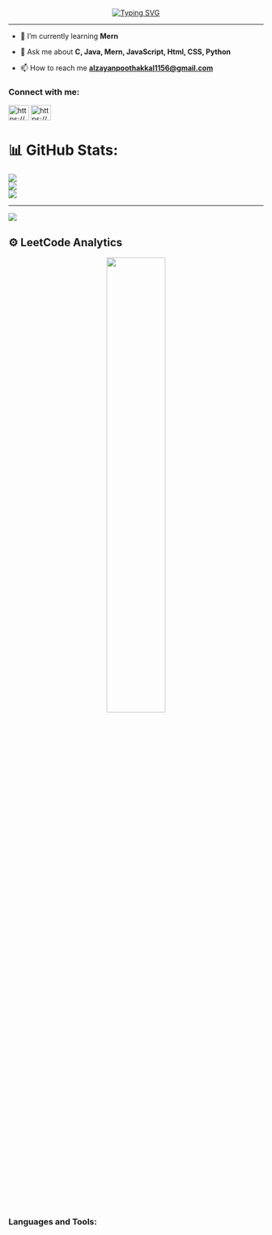 <br><div align=center>
<a href="https://git.io/typing-svg"><img src="https://readme-typing-svg.herokuapp.com?font=Fira+Code&size=30&pause=1000&color=20F751&width=800&lines=Hi+there+I'm+Zayan+%F0%9F%91%8B%2C;FullStack+-+Mern+-+Developer;React+%7C+Node.js+%7C+Express.js+%7C+MongoDB" alt="Typing SVG" /></a>
 </div>
<hr>

- 🌱 I’m currently learning **Mern**

- 💬 Ask me about **C, Java, Mern, JavaScript, Html, CSS, Python**

- 📫 How to reach me **alzayanpoothakkal1156@gmail.com**

<h3 align="left">Connect with me:</h3>
<p align="left">
<a href="https://www.linkedin.com/in/al-zayan-p-973359330/" target="blank"><img align="center" src="https://raw.githubusercontent.com/rahuldkjain/github-profile-readme-generator/master/src/images/icons/Social/linked-in-alt.svg" alt="https://www.linkedin.com/in/al-zayan-p-973359330/" height="30" width="40" /></a>
<a href="https://www.instagram.com/zayaaan.al/" target="blank"><img align="center" src="https://raw.githubusercontent.com/rahuldkjain/github-profile-readme-generator/master/src/images/icons/Social/instagram.svg" alt="https://www.instagram.com/zayaan.al/" height="30" width="40" /></a>
</p>

# 📊 GitHub Stats:
![](https://github-readme-stats.vercel.app/api?username=zayaaan-al&theme=dark&hide_border=false&include_all_commits=false&count_private=false)<br/>
![](https://nirzak-streak-stats.vercel.app/?user=zayaaan-al&theme=dark&hide_border=false)<br/>
![](https://github-readme-stats.vercel.app/api/top-langs/?username=zayaaan-al&theme=dark&hide_border=false&include_all_commits=false&count_private=false&layout=compact)

---
[![](https://visitcount.itsvg.in/api?id=zayaaan-al&icon=0&color=0)](https://visitcount.itsvg.in)

## ⚙️ LeetCode Analytics
<p align="center">
    <a href="https://leetcode.com/u/zayan_al/"><img width="48%" src="https://leetcode.card.workers.dev/zayan_al?theme=dark&font=baloo&extension=null&border=2&border_radius=8"></a>
</p>


<h3 align="left">Languages and Tools:</h3>












<!--<p><img align="left" src="https://github-readme-stats.vercel.app/api/top-langs?username=jiyadahammad&show_icons=true&locale=en&layout=compact" alt="jiyadahammad" /></p>

<p><img align="center" src="https://github-readme-streak-stats.herokuapp.com/?user=jiyadahammad&" alt="jiyadahammad" /></p>

<br><br><br>[![@jiaydahammad's Holopin board](https://holopin.me/jiaydahammad)](https://holopin.io/@jiaydahammad)<br><br><br>-->

